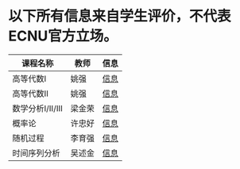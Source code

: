 # 以下所有信息来自学生评价，不代表ECNU官方立场。

| 课程名称| 教师 | 信息 |
|--------|-----|------|
| 高等代数I | 姚强 | [信息](https://github.com/AtomXT/ECNU-Course-Info/blob/master/Course/gdds1.md) |
| 高等代数II | 姚强 | [信息](https://github.com/AtomXT/ECNU-Course-Info/blob/master/Course/gdds2.md) |
| 数学分析I/II/III | 梁金荣 | [信息](https://github.com/AtomXT/ECNU-Course-Info/blob/master/Course/sxfx123.md) |
| 概率论 | 许忠好 | [信息](https://github.com/AtomXT/ECNU-Course-Info/blob/master/Course/gll.md) |
| 随机过程 | 李育强 | [信息](https://github.com/AtomXT/ECNU-Course-Info/blob/master/Course/sjgc.md) |
| 时间序列分析 | 吴述金 | [信息](https://github.com/AtomXT/ECNU-Course-Info/blob/master/Course/sjxlfx.md) |
